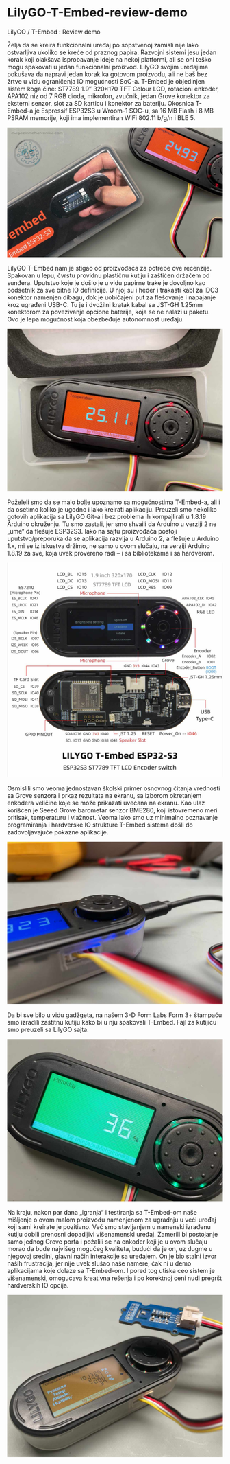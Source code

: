 # LilyGO-T-Embed-review-demo
LilyGO / T-Embed : Review demo

Želja da se kreira funkcionalni uređaj po sopstvenoj zamisli nije lako ostvarljiva ukoliko se kreće od praznog papira. Razvojni sistemi jesu jedan korak koji olakšava isprobavanje ideje na nekoj platformi, ali se oni teško mogu spakovati u jedan funkcionalni proizvod. LilyGO svojim uređajima pokušava da napravi jedan korak ka gotovom proizvodu, ali ne baš bez žrtve u vidu ograničenja IO mogućnosti SoC-a. T-Embed je objedinjen sistem koga čine: ST7789 1.9″ 320×170 TFT Colour LCD, rotacioni enkoder, APA102 niz od 7 RGB dioda, mikrofon, zvučnik, jedan Grove konektor za eksterni senzor, slot za SD karticu i konektor za bateriju. Okosnica T-Embed-a je Espressif ESP32S3 u Wroom-1 SOC-u, sa 16 MB Flash i 8 MB PSRAM memorije, koji ima implementiran WiFi 802.11 b/g/n i BLE 5.

![Image](assets/tembedmain.jpg)

LilyGO T-Embed nam je stigao od proizvođača za potrebe ove recenzije. Spakovan u lepu, čvrstu providnu plastičnu kutiju i zaštićen držačem od sunđera. Uputstvo koje je došlo je u vidu papirne trake je dovoljno kao podsetnik za sve bitne IO definicije. U njoj su i heder i trakasti kabl za IDC3 konektor namenjen dibagu, dok je uobičajeni put za flešovanje i napajanje kroz ugrađeni USB-C. Tu je i dvožilni kratak kabal sa JST-GH 1.25mm konektorom za povezivanje opcione baterije, koja se ne nalazi u paketu. Ovo je lepa mogućnost koja obezbeđuje autonomnost uređaju.

![Image](assets/tembedbox.jpg)

Poželeli smo da se malo bolje upoznamo sa mogućnostima T-Embed-a, ali i da osetimo koliko je ugodno i lako kreirati aplikaciju. Preuzeli smo nekoliko gotovih aplikacija sa LilyGO Git-a i bez problema ih kompajlirali u 1.8.19 Arduino okruženju. Tu smo zastali, jer smo shvaili da Arduino u verziji 2 ne „ume“ da flešuje ESP32S3. Iako na sajtu proizvođača postoji uputstvo/preporuka da se aplikacija razvija u Arduino 2, a flešuje u Arduino 1.x, mi se iz iskustva držimo, ne samo u ovom slučaju, na verziji Arduino 1.8.19 za sve, koja uvek provereno radi – i sa bibliotekama i sa hardverom.

![Image](assets/tembedpins.jpg)

Osmislili smo veoma jednostavan školski primer osnovnog čitanja vrednosti sa Grove senzora i prkaz rezultata na ekranu, sa izborom okretanjem enkodera veličine koje se može prikazati uvećana na ekranu. Kao ulaz korišćen je Seeed Grove barometar senzor BME280, koji istovremeno meri pritisak, temperaturu i vlažnost. Veoma lako smo uz minimalno poznavanje programiranja i hardverske IO strukture T-Embed sistema došli do zadovoljavajuće pokazne aplikacije.

![Image](assets/tembedblue.jpg)

Da bi sve bilo u vidu gadžgeta, na našem 3-D Form Labs Form 3+ štampaču smo izradili zaštitnu kutiju kako bi u nju spakovali T-Embed. Fajl za kutijicu smo preuzeli sa LilyGO sajta.

![Image](assets/tembedgreen.jpg)

Na kraju, nakon par dana „igranja“ i testiranja sa T-Embed-om naše mišljenje o ovom malom proizvodu namenjenom za ugradnju u veći uređaj koji sami kreirate je pozitivno. Već smo stavljanjem u namenski izrađenu kutiju dobili prenosni dopadljivi višenamenski uređaj. Zamerili bi postojanje samo jednog Grove porta i požalili se na enkoder koji je u ovom slučaju morao da bude najvišeg mogućeg kvaliteta, budući da je on, uz dugme u njegovoj sredini, glavni način interakcije sa uređajem. On je bio stalni izvor naših frustracija, jer nije uvek slušao naše namere, čak ni u demo aplikacijama koje dolaze sa T-Embed-om. I pored tog utiska ceo sistem je višenamenski, omogućava kreativna rešenja i po korektnoj ceni nudi pregršt hardverskih IO opcija.

![Image](assets/tembedorange.jpg)

